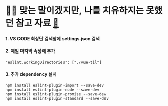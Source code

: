 # :no_good_man: 맞는 말이겠지만, 나를 치유하지는 못했던 참고 자료 [:link:](https://www.inflearn.com/questions/35438/eslint-%EC%84%A4%EC%A0%95%EC%9D%80-%EB%AA%A8%EB%91%90-%EC%99%84%EB%A3%8C-%ED%96%88%EB%8A%94%EB%8D%B0-%EC%BD%94%EB%93%9C%EC%97%90%EC%84%9C-%EB%AC%B8%EC%A0%9C-%EB%8C%80%EC%83%81-%EB%9D%BC%EC%9D%B8%EC%97%90-%ED%91%9C%EC%8B%9C%EA%B0%80-%EB%90%98%EC%A7%80%EC%95%8A%EC%8A%B5%EB%8B%88%EB%8B%A4)

#### 1. VS CODE 최상단 검색창에 settings.json 검색

#### 2. 제일 마지막 속성에 추가

```
"eslint.workingDirectories": ["./vue-til"]
```

#### 3. 추가 dependency 설치

```
npm install eslint-plugin-import --save-dev
npm install eslint-plugin-node --save-dev
npm install eslint-plugin-promise --save-dev
npm install eslint-plugin-standard --save-dev
```
